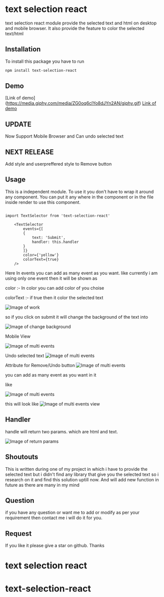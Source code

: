 # text selection react
text selection react module provide the selected text and html on desktop and mobile browser. It also provide the feature to color the selected text/html

## Installation
To install this package you have to run
```bash
npm install text-selection-react
```

## Demo
[Link of demo] (https://media.giphy.com/media/ZG0oq6clYo8dJYn2AN/giphy.gif)
[Link of demo](https://admiring-hodgkin-677ccb.netlify.com/)

## UPDATE
 Now Support Mobile Browser and Can undo selected text

## NEXT RELEASE
  Add style and userpreffered style to Remove button
## Usage

This is a independent module. To use it you don't have to wrap it around any component. You can put it any where in the component or in the file inside render to use this component.


```react

import TextSelector from 'text-selection-react'

    <TextSelector
        events={[
        {
            text: 'Submit',
            handler: this.handler
        }
        ]}
        color={'yellow'}
        colorText={true}
    />

```

Here In events you can add as many event as you want. like currently i am using only one event then it will be shown as 

color :- In color you can add color of you choise

colorText :- if true then it color the selected text

![Image of work](https://raw.githubusercontent.com/abhinavNehra/get-selected-text/master/images/popover-example.png)

so if you click on submit it will change the background of the text into

![Image of change background](https://raw.githubusercontent.com/abhinavNehra/get-selected-text/master/images/popup_color.png)

Mobile View

![Image of multi events](https://raw.githubusercontent.com/abhinavNehra/get-selected-text/master/images/mobile-view.png)


Undo selected text
![Image of multi events](https://raw.githubusercontent.com/abhinavNehra/get-selected-text/master/images/remove.png)

Attribute for Remove/Undo button
![Image of multi events](https://raw.githubusercontent.com/abhinavNehra/get-selected-text/master/images/remove_button.png)

you can add as many event as you want in it 

like 

![Image of multi events](https://raw.githubusercontent.com/abhinavNehra/get-selected-text/master/images/pop-up-multi-event.png)



this will look like 
![Image of multi events view ](https://raw.githubusercontent.com/abhinavNehra/get-selected-text/master/images/multi-function.png)


## Handler
handle will return two params. which are html and text.


![Image of return params ](https://raw.githubusercontent.com/abhinavNehra/get-selected-text/master/images/popup_text_html.png)

## Shoutouts
This is written during one of my project in which i have to provide the selected text but i didn't find any library that give you the selected text so i research on it and find this solution uptill now. And will add new function in future as there are many in my mind

## Question 
if you have any question or want me to add or modify as per your requirement then contact me i will do it for you.

## Request
If you like it please give a star on github. Thanks

# text selection react
# text-selection-react